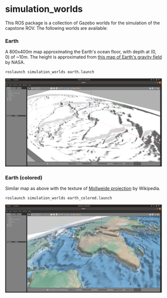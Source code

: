 # simulation_worlds
 
This ROS package is a collection of Gazebo worlds for the simulation of the capstone ROV. The following worlds are available:

### Earth
A 800x400m map approximating the Earth's ocean floor, with depth at (0, 0) of ~10m. The height is approximated from [this map of Earth's gravity field](https://earthobservatory.nasa.gov/images/87189/seafloor-features-are-revealed-by-the-gravity-field) by NASA.
```
roslaunch simulation_worlds earth.launch
```
![Image of earth](./assets/earth.png)

### Earth (colored)
Similar map as above with the texture of [Mollweide projection](https://commons.wikimedia.org/wiki/File:Mollweide.jpg) by Wikipedia.
```
roslaunch simulation_worlds earth_colored.launch
```
![Image of earth](./assets/earth_colored.png)